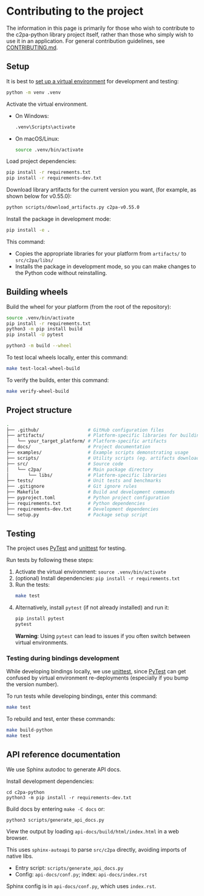 # Contributing to the project

The information in this page is primarily for those who wish to contribute to the c2pa-python library project itself, rather than those who simply wish to use it in an application.  For general contribution guidelines, see [CONTRIBUTING.md](../CONTRIBUTING.md).

## Setup

It is best to [set up a virtual environment](https://virtualenv.pypa.io/en/latest/installation.html) for development and testing:

```bash
python -m venv .venv
```

Activate the virtual environment.

- On Windows:
    ```bash
    .venv\Scripts\activate
    ```
- On macOS/Linux:
    ```bash
    source .venv/bin/activate
    ```

Load project dependencies:

```bash
pip install -r requirements.txt
pip install -r requirements-dev.txt
```

Download library artifacts for the current version you want, (for example, as shown below for v0.55.0):

```bash
python scripts/download_artifacts.py c2pa-v0.55.0
```

Install the package in development mode:

```bash
pip install -e .
```

This command:

- Copies the appropriate libraries for your platform from `artifacts/` to `src/c2pa/libs/`
- Installs the package in development mode, so you can make changes to the Python code without reinstalling.

## Building wheels

Build the wheel for your platform (from the root of the repository):

```bash
source .venv/bin/activate
pip install -r requirements.txt
python3 -m pip install build
pip install -U pytest

python3 -m build --wheel
```

To test local wheels locally, enter this command:

```bash
make test-local-wheel-build
```

To verify the builds, enter this command:

```bash
make verify-wheel-build
```

## Project structure

```bash
.
├── .github/                  # GitHub configuration files
├── artifacts/                # Platform-specific libraries for building (per subfolder)
│   └── your_target_platform/ # Platform-specific artifacts
├── docs/                     # Project documentation
├── examples/                 # Example scripts demonstrating usage
├── scripts/                  # Utility scripts (eg. artifacts download)
├── src/                      # Source code
│   └── c2pa/                 # Main package directory
│       └── libs/             # Platform-specific libraries
├── tests/                    # Unit tests and benchmarks
├── .gitignore                # Git ignore rules
├── Makefile                  # Build and development commands
├── pyproject.toml            # Python project configuration
├── requirements.txt          # Python dependencies
├── requirements-dev.txt      # Development dependencies
└── setup.py                  # Package setup script
```

## Testing

The project uses [PyTest](https://docs.pytest.org/) and [unittest](https://docs.python.org/3/library/unittest.html) for testing.

Run tests by following these steps:

1. Activate the virtual environment: `source .venv/bin/activate`
2. (optional) Install dependencies: `pip install -r requirements.txt`
4. Run the tests:
    ```bash
    make test
    ```
5. Alternatively, install `pytest` (if not already installed) and run it:
    ```bash
    pip install pytest
    pytest
    ```
    **Warning**: Using `pytest` can lead to issues if you often switch between virtual environments.

### Testing during bindings development

While developing bindings locally, we use [unittest](https://docs.python.org/3/library/unittest.html), since [PyTest](https://docs.pytest.org/) can get confused by virtual environment re-deployments (especially if you bump the version number).

To run tests while developing bindings, enter this command:

```sh
make test
```

To rebuild and test, enter these commands:

```sh
make build-python
make test
```

## API reference documentation

We use Sphinx autodoc to generate API docs.

Install development dependencies:

```
cd c2pa-python
python3 -m pip install -r requirements-dev.txt
```

Build docs by entering `make -C docs` or:

```
python3 scripts/generate_api_docs.py
```

View the output by loading `api-docs/build/html/index.html` in a web browser.

This uses `sphinx-autoapi` to parse `src/c2pa` directly, avoiding imports of native libs.
- Entry script: `scripts/generate_api_docs.py`
- Config: `api-docs/conf.py`; index: `api-docs/index.rst`

Sphinx config is in `api-docs/conf.py`, which uses `index.rst`.
